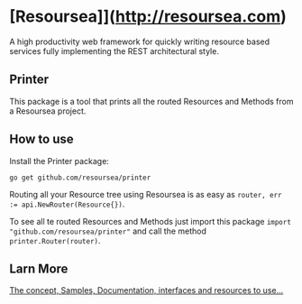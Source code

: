 # [Resoursea]](http://resoursea.com)

A high productivity web framework for quickly writing resource based services fully implementing the REST architectural style.

## Printer

This package is a tool that prints all the routed Resources and Methods from a Resoursea project.

## How to use

Install the Printer package:

~~~
go get github.com/resoursea/printer
~~~

Routing all your Resource tree using Resoursea is as easy as `router, err := api.NewRouter(Resource{})`.

To see all te routed Resources and Methods just import this package `import "github.com/resoursea/printer"` and call the method `printer.Router(router)`.

## Larn More

[The concept, Samples, Documentation, interfaces and resources to use...](http://resoursea.com)